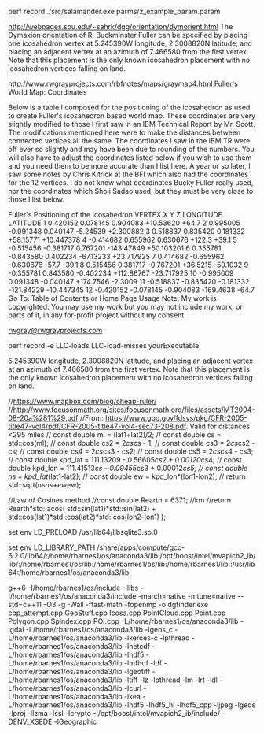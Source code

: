 perf record ./src/salamander.exe parms/z_example_param.param

http://webpages.sou.edu/~sahrk/dgg/orientation/dymorient.html
The Dymaxion orientation of R. Buckminster Fuller can be specified by placing one icosahedron vertex at 5.245390W longitude, 2.3008820N latitude, and placing an adjacent vertex at an azimuth of 7.466580 from the first vertex. Note that this placement is the only known icosahedron placement with no icosahedron vertices falling on land. 


http://www.rwgrayprojects.com/rbfnotes/maps/graymap4.html
Fuller's World Map: Coordinates


Below is a table I composed for the positioning of the icosahedron as used to create Fuller's icosahedron based world map. These coordinates are very slightly modified to those I first saw in an IBM Technical Report by Mr. Scott. The modifications mentioned here were to make the distances between connected vertices all the same. The coordinates I saw in the IBM TR were off ever so slightly and may have been due to rounding of the numbers. You will also have to adjust the coordinates listed below if you wish to use them and you need them to be more accurate than I list here. A year or so later, I saw some notes by Chris Kitrick at the BFI which also had the coordinates for the 12 vertices. I do not know what coordinates Bucky Fuller really used, nor the coordinates which Shoji Sadao used, but they must be very close to those I list below.

Fuller's Positioning of the Icosahedron
VERTEX  X Y Z LONGITUDE LATITUDE
1   0.420152  0.078145   0.904083  +10.53620 +64.7
2   0.995005  -0.091348  0.040147   -5.24539  +2.300882
3   0.518837  0.835420   0.181332  +58.15771 +10.447378
4   -0.414682 0.655962   0.630676 +122.3     +39.1
5   -0.515456 -0.381717  0.767201 -143.47849 +50.103201
6   0.355781  -0.843580  0.402234  -67.13233 +23.717925
7   0.414682  -0.655962 -0.630676  -57.7     -39.1
8   0.515456  0.381717  -0.767201  +36.5215  -50.1032
9   -0.355781 0.843580  -0.402234 +112.86767 -23.717925
10  -0.995009 0.091348  -0.040147 +174.7546   -2.3009
11  -0.518837 -0.835420 -0.181332 -121.84229 -10.447345
12  -0.420152 -0.078145 -0.904083 -169.4638  -64.7
Go To: Table of Contents or Home Page
Usage Note: My work is copyrighted. You may use my work but you may not include my work, or parts of it, in any for-profit project without my consent.

rwgray@rwgrayprojects.com


perf record -e LLC-loads,LLC-load-misses yourExecutable


 5.245390W longitude, 2.3008820N latitude, and placing an adjacent vertex at an azimuth of 7.466580 from the first vertex. Note that this placement is the only known icosahedron placement with no icosahedron vertices falling on land. 






  //https://www.mapbox.com/blog/cheap-ruler/
  //http://www.focusonmath.org/sites/focusonmath.org/files/assets/MT2004-08-20a%281%29.pdf
  //From: https://www.gpo.gov/fdsys/pkg/CFR-2005-title47-vol4/pdf/CFR-2005-title47-vol4-sec73-208.pdf. Valid for distances <295 miles
  // const double ml      = (lat1+lat2)/2;
  // const double cs      = std::cos(ml);
  // const double cs2     = 2*cs*cs  - 1;
  // const double cs3     = 2*cs*cs2 - cs;
  // const double cs4     = 2*cs*cs3 - cs2;
  // const double cs5     = 2*cs*cs4 - cs3;
  // const double kpd_lat = 111.13209    - 0.56605*cs2 + 0.00120*cs4;
  // const double kpd_lon = 111.41513*cs - 0.09455*cs3 + 0.00012*cs5;
  // const double ns      = kpd_lat*(lat1-lat2);
  // const double ew      = kpd_lon*(lon1-lon2);
  // return std::sqrt(ns*ns+ew*ew);

  //Law of Cosines method
  //const double Rearth = 6371; //km
  //return Rearth*std::acos( std::sin(lat1)*std::sin(lat2) + std::cos(lat1)*std::cos(lat2)*std::cos(lon2-lon1) );









set env LD_PRELOAD /usr/lib64/libsqlite3.so.0

set env LD_LIBRARY_PATH /share/apps/compute/gcc-6.2.0/lib64/:/home/rbarnes1/os/anaconda3/lib:/opt/boost/intel/mvapich2_ib/lib/:/home/rbarnes1/os/lib:/home/rbarnes1/os/lib:/home/rbarnes1/lib::/usr/lib64:/home/rbarnes1/os/anaconda3/lib





g++6 -I/home/rbarnes1/os/include -Ilibs -I/home/rbarnes1/os/anaconda3/include -march=native -mtune=native --std=c++11 -O3 -g -Wall -ffast-math -fopenmp -o dgfinder.exe cpp_attempt.cpp  GeoStuff.cpp  Icosa.cpp  PointCloud.cpp  Point.cpp  Polygon.cpp  SpIndex.cpp POI.cpp -L/home/rbarnes1/os/anaconda3/lib -lgdal -L/home/rbarnes1/os/anaconda3/lib -lgeos_c -L/home/rbarnes1/os/anaconda3/lib -lxerces-c -lpthread -L/home/rbarnes1/os/anaconda3/lib -lnetcdf -L/home/rbarnes1/os/anaconda3/lib -lhdf5 -L/home/rbarnes1/os/anaconda3/lib -lmfhdf -ldf -L/home/rbarnes1/os/anaconda3/lib -lgeotiff -L/home/rbarnes1/os/anaconda3/lib -ltiff -lz -lpthread -lm -lrt -ldl -L/home/rbarnes1/os/anaconda3/lib -lcurl -L/home/rbarnes1/os/anaconda3/lib -lkea -L/home/rbarnes1/os/anaconda3/lib -lhdf5 -lhdf5_hl -lhdf5_cpp -ljpeg -lgeos -lproj -llzma -lssl -lcrypto -I/opt/boost/intel/mvapich2_ib/include/ -DENV_XSEDE -lGeographic
